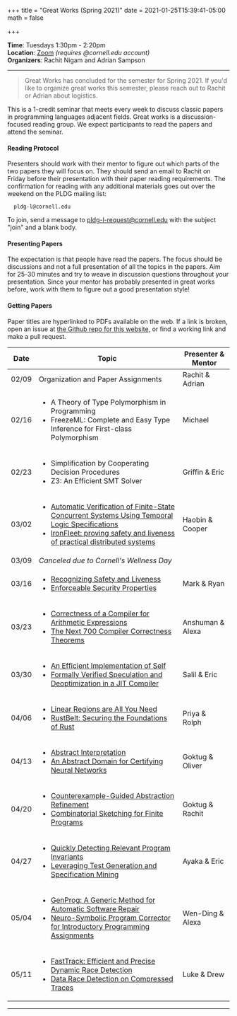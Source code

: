 +++
title = "Great Works (Spring 2021)"
date = 2021-01-25T15:39:41-05:00
math = false

+++

**Time**: Tuesdays 1:30pm - 2:20pm <br/>
**Location**: [Zoom][] *(requires @cornell.edu account)* <br/>
**Organizers**: Rachit Nigam and Adrian Sampson <br/>

---

> Great Works has concluded for the semester for Spring 2021. If you'd like
> to organize great works this semester, please reach out to Rachit or Adrian
> about logistics.

This is a 1-credit seminar that meets every week to discuss classic papers in
programming languages adjacent fields.
Great works is a discussion-focused reading group. We expect participants to
read the papers and attend the seminar.

#### Reading Protocol
Presenters should work with their mentor to figure out which parts of the two
papers they will focus on.
They should send an email to Rachit on Friday before their presentation with
their paper reading requirements.
The confirmation for reading with any additional materials goes out over the
weekend on the PLDG mailing list:

      pldg-l@cornell.edu

To join, send a message to [pldg-l-request@cornell.edu][join-pldg] with the
subject "join" and a blank body.

#### Presenting Papers

The expectation is that people have read the papers.
The focus should be discussions and not a full presentation of all the topics
in the papers.
Aim for 25-30 minutes and try to weave in discussion questions throughout
your presentation.
Since your mentor has probably presented in great works before, work with them
to figure out a good presentation style!

#### Getting Papers

Paper titles are hyperlinked to PDFs available on the web. If a link is broken,
open an issue at [the Github repo for this
website](https://github.com/cornell-pl/pl.cs.cornell.edu/issues), or find
a working link and make a pull request.


| Date            | Topic       | Presenter & Mentor |
|-----------------|-------------|-----------|
| 02/09 | Organization and Paper Assignments | Rachit & Adrian |
| 02/16 |<ul><li>A Theory of Type Polymorphism in Programming</li><li>FreezeML: Complete and Easy Type Inference for First-class Polymorphism</li></ul>| Michael |
| 02/23 |<ul><li>Simplification by Cooperating Decision Procedures</li><li>Z3: An Efficient SMT Solver</li></ul>| Griffin & Eric |
| 03/02 |<ul><li><a href="https://citeseerx.ist.psu.edu/viewdoc/download?doi=10.1.1.92.9102&rep=rep1&type=pdf">Automatic Verification of Finite-State Concurrent Systems Using Temporal Logic Specifications</a></li><li><a href="https://www.microsoft.com/en-us/research/wp-content/uploads/2017/06/ironfleet-cacm.pdf">IronFleet: proving safety and liveness of practical distributed systems</a></li></ul>| Haobin & Cooper |
| 03/09 | *Canceled due to Cornell's Wellness Day* | |
| 03/16 |<ul><li><a href="https://www.cs.cornell.edu/fbs/publications/RecSafeLive.pdf">Recognizing Safety and Liveness</a></li><li><a href="https://www.cs.cornell.edu/fbs/publications/EnfSecPols.pdf">Enforceable Security Properties</a></li></ul>| Mark & Ryan |
| 03/23 |<ul><li><a href="http://citeseerx.ist.psu.edu/viewdoc/download?doi=10.1.1.76.7835&rep=rep1&type=pdf">Correctness of a Compiler for Arithmetic Expressions</a></li><li><a href="https://www.ccs.neu.edu/home/amal/papers/next700ccc.pdf">The Next 700 Compiler Correctness Theorems</a></li></ul>| Anshuman & Alexa |
| 03/30 |<ul><li><a href="https://citeseerx.ist.psu.edu/viewdoc/download?doi=10.1.1.932.571&rep=rep1&type=pdf">An Efficient Implementation of Self</a></li><li><a href="https://dl.acm.org/doi/pdf/10.1145/3434327">Formally Verified Speculation and Deoptimization in a JIT Compiler</a></li></ul>| Salil & Eric |
| 04/06 |<ul><li><a href="http://citeseerx.ist.psu.edu/viewdoc/download?doi=10.1.1.60.5862&rep=rep1&type=pdf">Linear Regions are All You Need</a></li><li><a href="https://dl.acm.org/doi/pdf/10.1145/3158154">RustBelt: Securing the Foundations of Rust</a></li></ul>| Priya & Rolph |
| 04/13 |<ul><li><a href="https://www.di.ens.fr/~cousot/COUSOTpapers/publications.www/CousotCousot-POPL-77-ACM-p238--252-1977.pdf">Abstract Interpretation</a></li><li><a href="https://files.sri.inf.ethz.ch/website/papers/DeepPoly.pdf">An Abstract Domain for Certifying Neural Networks</a></li></ul>| Goktug & Oliver |
| 04/20 |<ul><li><a href="https://citeseerx.ist.psu.edu/viewdoc/download?doi=10.1.1.19.407&rep=rep1&type=pdf">Counterexample-Guided Abstraction Refinement</a></li><li><a href="https://wiki.epfl.ch/edicpublic/documents/Candidacy%20exam/combinatorial_sketching.pdf">Combinatorial Sketching for Finite Programs</a></li></ul>| Goktug & Rachit |
| 04/27 |<ul><li><a href="https://citeseerx.ist.psu.edu/viewdoc/download?doi=10.1.1.41.5376&rep=rep1&type=pdf">Quickly Detecting Relevant Program Invariants</a></li><li><a href="https://core.ac.uk/download/pdf/208265756.pdf">Leveraging Test Generation and Specification Mining</a></li></ul>| Ayaka & Eric |
| 05/04 |<ul><li><a href="http://citeseerx.ist.psu.edu/viewdoc/download?doi=10.1.1.221.1148&rep=rep1&type=pdf">GenProg: A Generic Method for Automatic Software Repair</a></li><li><a href="https://rishabhmit.bitbucket.io/papers/icse18.pdf">Neuro-Symbolic Program Corrector for Introductory Programming Assignments</a></li></ul>| Wen-Ding & Alexa |
| 05/11 |<ul><li><a href="http://citeseerx.ist.psu.edu/viewdoc/download?doi=10.1.1.148.2759&rep=rep1&type=pdf">FastTrack: Efficient and Precise Dynamic Race Detection</a></li><li><a href="https://dl.acm.org/doi/pdf/10.1145/3236024.3236025">Data Race Detection on Compressed Traces</a></li></ul>| Luke & Drew |

---

[join-pldg]: mailto:pldg-l-request@cornell.edu?subject=join
[zoom]: https://example.com/
[passkey]: https://www.library.cornell.edu/services/apps/passkey
